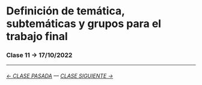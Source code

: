 # Definición de temática, subtemáticas y grupos para el trabajo final

###  Clase 11 → 17/10/2022

- - - - - - - - 

###### [← CLASE PASADA](https://github.com/profesorfaco/dno075-2022-2/tree/main/clase-09) — [CLASE SIGUIENTE →](https://github.com/profesorfaco/dno075-2022-2/tree/main/clase-12) 
